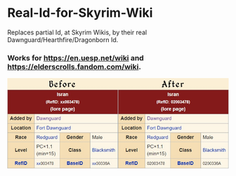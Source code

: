 # Real-Id-for-Skyrim-Wiki
Replaces partial Id, at Skyrim Wikis, by their real Dawnguard/Hearthfire/Dragonborn Id.
### Works for https://en.uesp.net/wiki and https://elderscrolls.fandom.com/wiki.
![Before/After](/comparsion.jpg)
